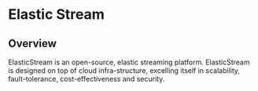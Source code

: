 # Elastic Stream

## Overview
ElasticStream is an open-source, elastic streaming platform. ElasticStream is designed on top of cloud infra-structure, excelling itself in scalability, fault-tolerance, cost-effectiveness and security.
